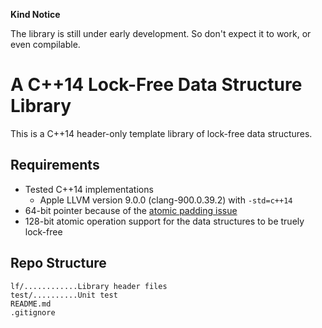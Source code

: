 **Kind Notice**

The library is still under early development.
So don't expect it to work, or even compilable.

# A C++14 Lock-Free Data Structure Library

This is a C++14 header-only template library of lock-free data structures.

## Requirements
- Tested C++14 implementations
  - Apple LLVM version 9.0.0 (clang-900.0.39.2) with `-std=c++14`
- 64-bit pointer because of the [atomic padding issue](https://stackoverflow.com/q/48947428/1348273)
- 128-bit atomic operation support for the data structures to be truely lock-free

## Repo Structure
~~~
lf/............Library header files
test/..........Unit test
README.md
.gitignore
~~~
